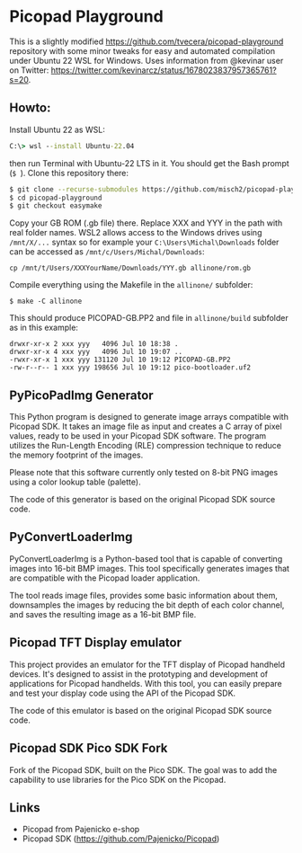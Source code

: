 # Picopad Playground

This is a slightly modified https://github.com/tvecera/picopad-playground repository with some minor tweaks for easy and automated compilation under Ubuntu 22 WSL for Windows. Uses information from @kevinar user on Twitter: https://twitter.com/kevinarcz/status/1678023837957365761?s=20.

## Howto:

Install Ubuntu 22 as WSL:

```cmd
C:\> wsl --install Ubuntu-22.04 
```

then run Terminal with Ubuntu-22 LTS in it. You should get the Bash prompt (`$ `). 
Clone this repository there:

```bash
$ git clone --recurse-submodules https://github.com/misch2/picopad-playground
$ cd picopad-playground
$ git checkout easymake
```

Copy your GB ROM (.gb file) there. Replace XXX and YYY in the path with real folder names. WSL2 allows access to the Windows drives using `/mnt/X/...` syntax so for example your `C:\Users\Michal\Downloads` folder can be accessed as `/mnt/c/Users/Michal/Downloads`:

```
cp /mnt/t/Users/XXXYourName/Downloads/YYY.gb allinone/rom.gb
```

Compile everything using the Makefile in the `allinone/` subfolder:

```
$ make -C allinone
```

This should produce PICOPAD-GB.PP2 and file in `allinone/build` subfolder as in this example:

```
drwxr-xr-x 2 xxx yyy   4096 Jul 10 18:38 .
drwxr-xr-x 4 xxx yyy   4096 Jul 10 19:07 ..
-rwxr-xr-x 1 xxx yyy 131120 Jul 10 19:12 PICOPAD-GB.PP2
-rw-r--r-- 1 xxx yyy 198656 Jul 10 19:12 pico-bootloader.uf2
```








## PyPicoPadImg Generator

This Python program is designed to generate image arrays compatible with Picopad SDK. It takes an image file as input and 
creates a C array of pixel values, ready to be used in your Picopad SDK software. The program utilizes the 
Run-Length Encoding (RLE) compression technique to reduce the memory footprint of the images.

Please note that this software currently only tested on 8-bit PNG images using a color lookup table (palette).

The code of this generator is based on the original Picopad SDK source code.

## PyConvertLoaderImg

PyConvertLoaderImg is a Python-based tool that is capable of converting images into 16-bit BMP images. This tool
specifically generates images that are compatible with the Picopad loader application.

The tool reads image files, provides some basic information about them, downsamples the images by reducing the bit depth
of each color channel, and saves the resulting image as a 16-bit BMP file.

## Picopad TFT Display emulator

This project provides an emulator for the TFT display of Picopad handheld devices. It's designed to assist in the
prototyping and development of applications for Picopad handhelds. With this tool, you can easily prepare and test your
display code using the API of the Picopad SDK.

The code of this emulator is based on the original Picopad SDK source code.

## Picopad SDK Pico SDK Fork

Fork of the Picopad SDK, built on the Pico SDK. The goal was to add the capability to use libraries for the Pico SDK 
on the Picopad.

## Links

- Picopad from Pajenicko e-shop
- Picopad SDK (https://github.com/Pajenicko/Picopad)

